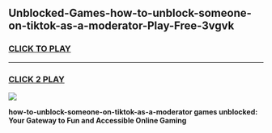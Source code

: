 
## Unblocked-Games-how-to-unblock-someone-on-tiktok-as-a-moderator-Play-Free-3vgvk
<h3>
<a href="https://premium76.site?title=how-to-unblock-someone-on-tiktok-as-a-moderator&ref=21A">CLICK TO PLAY</a></h3>
<hr>

<h3>
<a href="https://premium76.site?title=how-to-unblock-someone-on-tiktok-as-a-moderator&ref=21A">CLICK 2 PLAY</a>
  
</h3>

<a href="https://premium76.site?title=how-to-unblock-someone-on-tiktok-as-a-moderator&ref=21A"><img src="https://clearcache.store/games.png"></a>


**how-to-unblock-someone-on-tiktok-as-a-moderator games unblocked: Your Gateway to Fun and Accessible Online Gaming**
